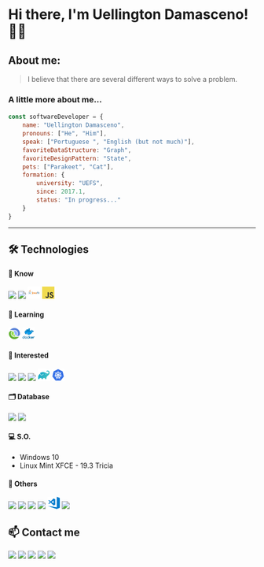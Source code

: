 # Hi there, I'm Uellington Damasceno! 👋🏿

## About me: 
 >I believe that there are several different ways to solve a problem.
 
### A little more about me...

```javascript
const softwareDeveloper = {
    name: "Uellington Damasceno",
    pronouns: ["He", "Him"],
    speak: ["Portuguese ", "English (but not much)"],
    favoriteDataStructure: "Graph",
    favoriteDesignPattern: "State",
    pets: ["Parakeet", "Cat"],
    formation: {
        university: "UEFS", 
        since: 2017.1,
        status: "In progress..."
    }
}
```
----
## 🛠️ Technologies
#### 🌳 Know
<code><img height="25" src="https://devicons.github.io/devicon/devicon.git/icons/c/c-original.svg"></code>
<code><img height="25" src="https://devicons.github.io/devicon/devicon.git/icons/java/java-original.svg"></code>
<code><img height="25" src="https://raw.githubusercontent.com/github/explore/master/topics/javafx/javafx.png"></code>
<code><img height="25" src="https://raw.githubusercontent.com/github/explore/master/topics/javascript/javascript.png"></code>



#### 🌱 Learning
<code><img height="25" src="https://raw.githubusercontent.com/github/explore/master/topics/clojure/clojure.png"></code>
<code><img height="25" src="https://raw.githubusercontent.com/github/explore/master/topics/docker/docker.png"></code>

#### 🤩 Interested
<code><img height="25" src="https://dbdb.io/media/logos/datomic.png"></code>
<code><img height="25" src="https://dl.airtable.com/qU3WA8l7RNugSz7XGaNn_large_a2d0a422b38e8427adb36450d17e69f1_11156357cf86_t.png"></code>
<code><img height="25" src="https://upload.wikimedia.org/wikipedia/commons/thumb/0/05/Apache_kafka.svg/1200px-Apache_kafka.svg.png"></code>
<code><img height="25" src="https://raw.githubusercontent.com/github/explore/master/topics/gradle/gradle.png"></code>
<code><img height="25" src="https://raw.githubusercontent.com/github/explore/master/topics/kubernetes/kubernetes.png"></code>


#### 🗂️ Database
<code><img height="25" src="https://devicons.github.io/devicon/devicon.git/icons/mysql/mysql-original.svg"></code>
<code><img height="25" src="https://devicons.github.io/devicon/devicon.git/icons/mongodb/mongodb-original.svg"></code>

#### 💻 S.O.
- Windows 10
- Linux Mint XFCE - 19.3 Tricia 

#### 💬 Others
<code><img height="25" src="https://essential-addons.com/wp-content/uploads/2017/07/elementor-icon-256x256.png"></code>
<code><img height="25" src="https://devicons.github.io/devicon/devicon.git/icons/git/git-original.svg"></code>
<code><img height="25" src="https://devicons.github.io/devicon/devicon.git/icons/heroku/heroku-plain.svg"></code>
<code><img height="25" src="https://upload.wikimedia.org/wikipedia/commons/thumb/9/98/Apache_NetBeans_Logo.svg/245px-Apache_NetBeans_Logo.svg.png"></code>
<code><img height="25" src="https://raw.githubusercontent.com/github/explore/master/topics/visual-studio-code/visual-studio-code.png"></code> 
<code><img height="25" src="https://devicons.github.io/devicon/devicon.git/icons/wordpress/wordpress-plain.svg"></code>

## 📫 Contact me
<code><a href="https://www.facebook.com/uellington1"><img height="25" src="https://image.flaticon.com/icons/svg/2111/2111398.svg"></a></code>
<code><a href="mailto:uellington99@gmail.com"><img height="25" src="https://image.flaticon.com/icons/svg/732/732200.svg"></a></code>
<code><a href="https://www.instagram.com/damasceno_u/"><img height="25" src="https://image.flaticon.com/icons/svg/174/174855.svg"></a></code>
<code><a href="https://www.linkedin.com/in/uellington-damasceno-79759b164/"><img height="25" src="https://image.flaticon.com/icons/svg/174/174857.svg"></a></code>
<code><a href="https://twitter.com/uellington99"><img height="25" src="https://image.flaticon.com/icons/svg/1409/1409937.svg"></a></code>

<!--
**UellingtonDamasceno/UellingtonDamasceno** is a ✨ _special_ ✨ repository because its `README.md` (this file) appears on your GitHub profile.

Here are some ideas to get you started:

- 🔭 I’m currently working on ...
- 🌱 I’m currently learning ...
- 👯 I’m looking to collaborate on ...
- 🤔 I’m looking for help with ...
- 💬 Ask me about ...
- 📫 How to reach me: ...
- 😄 Pronouns: ...
- ⚡ Fun fact: ...
-->
